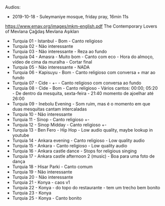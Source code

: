 Audios:
- 2019-10-18 - Suleymaniye mosque, friday pray, 16min 11s

https://www.emav.org/images/mkm-english.pdf
The Contemporary Lovers of Mevlana
Çağdaş Mevlana Aşıkları

- Turquia 01 - Istanbul - Bom - Canto religioso
- Turquia 02 - Não interessante
- Turquia 03 - Não interessante - Reza ao fundo
- Turquia 04 - Amasra - Muito bom - Canto com eco - Hora do almoço, vídeo de cima da muralha - Cortar final
- Turquia 05 - Não interessante - NADA
- Turquia 06 - Kapisuyu - Bom - Canto religioso com conversa + mar ao fundo
- Turquia 07 - Cide - +- - Canto religioso com conversa ao fundo
- Turquia 08 - Cide - Bom - Canto religioso - Vários cantos: 00:00; 05:20 - De dentro da mesquita, sexta-feira - 21:40 momento de ajoelhar até 26:00
- Turquia 09 - Inebolu Evening - Som ruim, mas é o momento em que duas mesquitas cantam intercaladas
- Turquia 10 - Não interessante
- Turquia 11 - Sinop - Canto religioso +-
- Turquia 12 - Sinop Midday - Canto religioso +-
- Turquia 13 - Ben Fero - Hip Hop - Low audio quality, maybe lookup in youtube
- Turquia 14 - Ankara evening - Canto religioso - Low quality audio
- Turquia 15 - Ankara - Canto religioso - Low quality audio
- Turquia 16 - Ankara castle dance - Stops for religious singing
- Turquia 17 - Ankara castle afternoon 2 (music) - Boa para uma foto de dança
- Turquia 18 - Hisar Parki - Canto comum
- Turquia 19 - Não interessante
- Turquia 20 - Não interessante
- Turquia 21 - Konya - caos v1
- Turquia 22 - Konya - do topo do restaurante - tem um trecho bem bonito
- Turquia 23 - Konya
- Turquia 25 - Konya - Canto bonito

